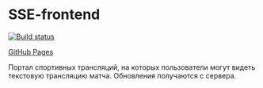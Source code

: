# SSE-frontend

[![Build status](https://ci.appveyor.com/api/projects/status/6bs4od9ti7df9fut?svg=true)](https://ci.appveyor.com/project/AnnVasilyeva/sse-frontend)

[GitHub Pages](https://annvasilyeva.github.io/SSE-frontend/)

Портал спортивных трансляций, на которых пользователи могут видеть текстовую трансляцию матча. Обновления получаются с сервера.